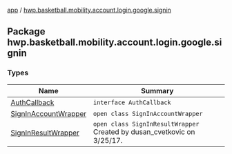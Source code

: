 [app](../index.md) / [hwp.basketball.mobility.account.login.google.signin](.)

## Package hwp.basketball.mobility.account.login.google.signin

### Types

| Name | Summary |
|---|---|
| [AuthCallback](-auth-callback/index.md) | `interface AuthCallback` |
| [SignInAccountWrapper](-sign-in-account-wrapper/index.md) | `open class SignInAccountWrapper` |
| [SignInResultWrapper](-sign-in-result-wrapper/index.md) | `open class SignInResultWrapper`<br>Created by dusan_cvetkovic on 3/25/17. |
